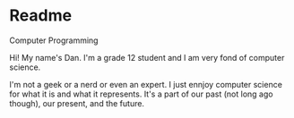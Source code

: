 # Readme
Computer Programming

Hi! My name's Dan. I'm a grade 12 student and I am very fond of computer science. 

I'm not a geek or a nerd or even an expert. I just ennjoy computer science for what it is and what it represents. It's a part of our past (not long ago though), our present, and the future. 
